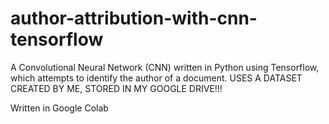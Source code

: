 # author-attribution-with-cnn-tensorflow
A Convolutional Neural Network (CNN) written in Python using Tensorflow, which attempts to identify the author of a document. USES A DATASET CREATED BY ME, STORED IN MY GOOGLE DRIVE!!!

Written in Google Colab
